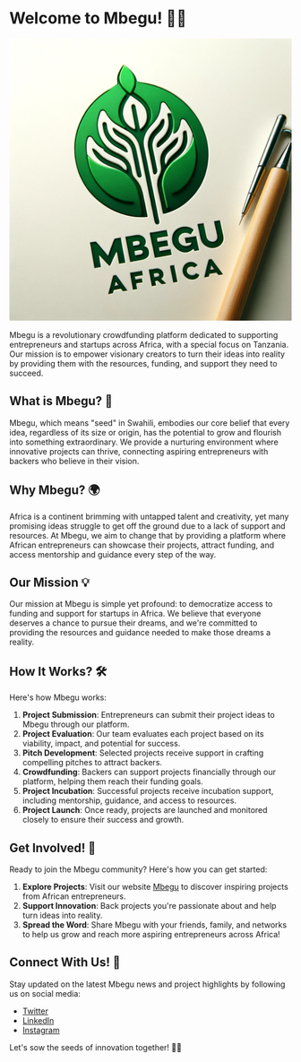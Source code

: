 # Welcome to Mbegu! 🌱🚀

<p align="center">
  <img src="https://github.com/mbegu-africa/Brandkit/blob/main/brandkit/banner.webp" alt="Mbegu Banner">
</p>

Mbegu is a revolutionary crowdfunding platform dedicated to supporting entrepreneurs and startups across Africa, with a special focus on Tanzania. Our mission is to empower visionary creators to turn their ideas into reality by providing them with the resources, funding, and support they need to succeed.

## What is Mbegu? 🌱

Mbegu, which means "seed" in Swahili, embodies our core belief that every idea, regardless of its size or origin, has the potential to grow and flourish into something extraordinary. We provide a nurturing environment where innovative projects can thrive, connecting aspiring entrepreneurs with backers who believe in their vision.

## Why Mbegu? 🌍

Africa is a continent brimming with untapped talent and creativity, yet many promising ideas struggle to get off the ground due to a lack of support and resources. At Mbegu, we aim to change that by providing a platform where African entrepreneurs can showcase their projects, attract funding, and access mentorship and guidance every step of the way.

## Our Mission 💡

Our mission at Mbegu is simple yet profound: to democratize access to funding and support for startups in Africa. We believe that everyone deserves a chance to pursue their dreams, and we're committed to providing the resources and guidance needed to make those dreams a reality.

## How It Works? 🛠️

Here's how Mbegu works:

1. **Project Submission**: Entrepreneurs can submit their project ideas to Mbegu through our platform.
2. **Project Evaluation**: Our team evaluates each project based on its viability, impact, and potential for success.
3. **Pitch Development**: Selected projects receive support in crafting compelling pitches to attract backers.
4. **Crowdfunding**: Backers can support projects financially through our platform, helping them reach their funding goals.
5. **Project Incubation**: Successful projects receive incubation support, including mentorship, guidance, and access to resources.
6. **Project Launch**: Once ready, projects are launched and monitored closely to ensure their success and growth.

## Get Involved! 🤝

Ready to join the Mbegu community? Here's how you can get started:

1. **Explore Projects**: Visit our website [Mbegu](https://mbegu.africa) to discover inspiring projects from African entrepreneurs.
2. **Support Innovation**: Back projects you're passionate about and help turn ideas into reality.
3. **Spread the Word**: Share Mbegu with your friends, family, and networks to help us grow and reach more aspiring entrepreneurs across Africa!

## Connect With Us! 📲

Stay updated on the latest Mbegu news and project highlights by following us on social media:

- [Twitter](https://twitter.com/mbeguAfrica)
- [LinkedIn](https://www.linkedin.com/company/mbegu-africa)
- [Instagram](https://www.instagram.com/mbeguafrica)

Let's sow the seeds of innovation together! 🌱💫
